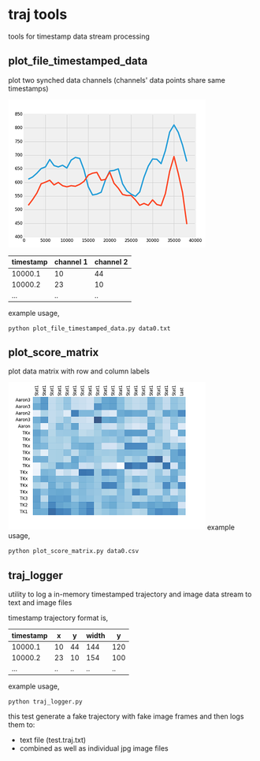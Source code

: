 # traj tools
tools for timestamp data stream processing

## plot_file_timestamped_data
plot two synched data channels (channels' data points share same timestamps)

![plot_file_timestamped_data](https://github.com/alicata/mixbag/blob/master/tools/traj/img/img_plot_file_timestamped_data.png)

timestamp | channel 1 | channel 2
--------- | --------- | ---------
10000.1   | 10        | 44
10000.2   | 23        | 10
...       | ..        | ..

example usage,
```
python plot_file_timestamped_data.py data0.txt
```

## plot_score_matrix
plot data matrix with row and column labels

![plot_score_matrix](https://github.com/alicata/mixbag/blob/master/tools/traj/img/img_plot_score_matrix.png)
example usage,
```
python plot_score_matrix.py data0.csv
```

## traj_logger
utility to log a in-memory timestamped trajectory and image data stream to text and image files 

timestamp trajectory format is,

timestamp | x         | y         | width     | y
--------- | --------- | --------- | --------- | --------- 
10000.1   | 10        | 44        | 144       | 120
10000.2   | 23        | 10        | 154       | 100
...       | ..        | ..        | ..        | ..

example usage,
```
python traj_logger.py
```
this test generate a fake trajectory with fake image frames and then logs them to: 
  * text file (test.traj.txt) 
  * combined as well as individual jpg image files

